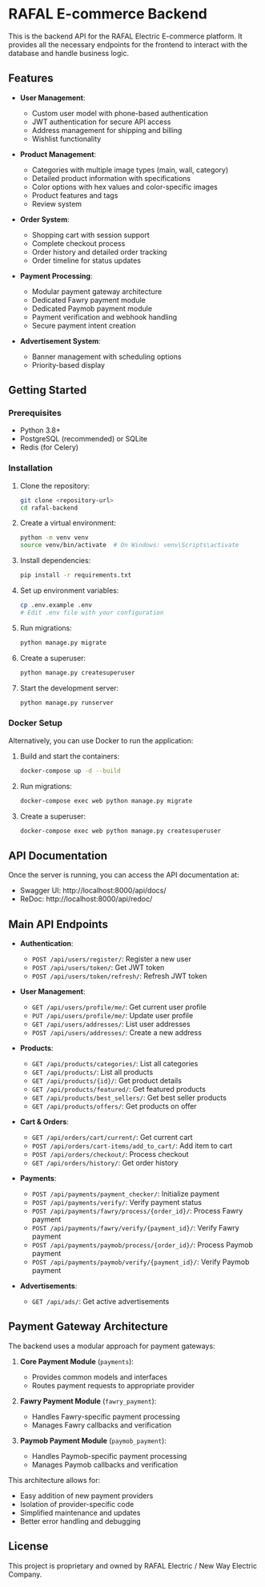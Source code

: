# RAFAL E-commerce Backend

This is the backend API for the RAFAL Electric E-commerce platform. It provides all the necessary endpoints for the frontend to interact with the database and handle business logic.

## Features

- **User Management**:
  - Custom user model with phone-based authentication
  - JWT authentication for secure API access
  - Address management for shipping and billing
  - Wishlist functionality

- **Product Management**:
  - Categories with multiple image types (main, wall, category)
  - Detailed product information with specifications
  - Color options with hex values and color-specific images
  - Product features and tags
  - Review system

- **Order System**:
  - Shopping cart with session support
  - Complete checkout process
  - Order history and detailed order tracking
  - Order timeline for status updates

- **Payment Processing**:
  - Modular payment gateway architecture
  - Dedicated Fawry payment module
  - Dedicated Paymob payment module
  - Payment verification and webhook handling
  - Secure payment intent creation

- **Advertisement System**:
  - Banner management with scheduling options
  - Priority-based display

## Getting Started

### Prerequisites

- Python 3.8+
- PostgreSQL (recommended) or SQLite
- Redis (for Celery)

### Installation

1. Clone the repository:
   ```bash
   git clone <repository-url>
   cd rafal-backend
   ```

2. Create a virtual environment:
   ```bash
   python -m venv venv
   source venv/bin/activate  # On Windows: venv\Scripts\activate
   ```

3. Install dependencies:
   ```bash
   pip install -r requirements.txt
   ```

4. Set up environment variables:
   ```bash
   cp .env.example .env
   # Edit .env file with your configuration
   ```

5. Run migrations:
   ```bash
   python manage.py migrate
   ```

6. Create a superuser:
   ```bash
   python manage.py createsuperuser
   ```

7. Start the development server:
   ```bash
   python manage.py runserver
   ```

### Docker Setup

Alternatively, you can use Docker to run the application:

1. Build and start the containers:
   ```bash
   docker-compose up -d --build
   ```

2. Run migrations:
   ```bash
   docker-compose exec web python manage.py migrate
   ```

3. Create a superuser:
   ```bash
   docker-compose exec web python manage.py createsuperuser
   ```

## API Documentation

Once the server is running, you can access the API documentation at:

- Swagger UI: http://localhost:8000/api/docs/
- ReDoc: http://localhost:8000/api/redoc/

## Main API Endpoints

- **Authentication**:
  - `POST /api/users/register/`: Register a new user
  - `POST /api/users/token/`: Get JWT token
  - `POST /api/users/token/refresh/`: Refresh JWT token

- **User Management**:
  - `GET /api/users/profile/me/`: Get current user profile
  - `PUT /api/users/profile/me/`: Update user profile
  - `GET /api/users/addresses/`: List user addresses
  - `POST /api/users/addresses/`: Create a new address

- **Products**:
  - `GET /api/products/categories/`: List all categories
  - `GET /api/products/`: List all products
  - `GET /api/products/{id}/`: Get product details
  - `GET /api/products/featured/`: Get featured products
  - `GET /api/products/best_sellers/`: Get best seller products
  - `GET /api/products/offers/`: Get products on offer

- **Cart & Orders**:
  - `GET /api/orders/cart/current/`: Get current cart
  - `POST /api/orders/cart-items/add_to_cart/`: Add item to cart
  - `POST /api/orders/checkout/`: Process checkout
  - `GET /api/orders/history/`: Get order history

- **Payments**:
  - `POST /api/payments/payment_checker/`: Initialize payment
  - `POST /api/payments/verify/`: Verify payment status
  - `POST /api/payments/fawry/process/{order_id}/`: Process Fawry payment
  - `POST /api/payments/fawry/verify/{payment_id}/`: Verify Fawry payment
  - `POST /api/payments/paymob/process/{order_id}/`: Process Paymob payment
  - `POST /api/payments/paymob/verify/{payment_id}/`: Verify Paymob payment

- **Advertisements**:
  - `GET /api/ads/`: Get active advertisements

## Payment Gateway Architecture

The backend uses a modular approach for payment gateways:

1. **Core Payment Module** (`payments`):
   - Provides common models and interfaces
   - Routes payment requests to appropriate provider

2. **Fawry Payment Module** (`fawry_payment`):
   - Handles Fawry-specific payment processing
   - Manages Fawry callbacks and verification

3. **Paymob Payment Module** (`paymob_payment`):
   - Handles Paymob-specific payment processing
   - Manages Paymob callbacks and verification

This architecture allows for:
- Easy addition of new payment providers
- Isolation of provider-specific code
- Simplified maintenance and updates
- Better error handling and debugging

## License

This project is proprietary and owned by RAFAL Electric / New Way Electric Company.